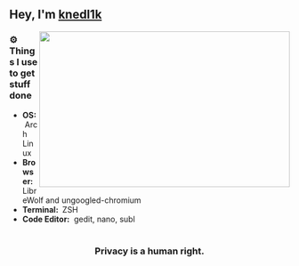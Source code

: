 ## Hey, I'm [knedl1k](https://github.com/knedl1k/)

<img align="right" height="280" width="450" alt="" src="https://raw.githubusercontent.com/snipe/animated-gifs/master/Techy/unecessary-automation.gif" />

### ⚙️ Things I use to get stuff done

- <b>OS:</b> &nbsp;Arch Linux
- <b>Browser: </b> &nbsp; LibreWolf and ungoogled-chromium
- <b>Terminal: </b> &nbsp;ZSH 
- <b>Code Editor:</b> &nbsp;gedit, nano, subl

</details>

#

<div align="center">

  ### Privacy is a human right.

</div>
